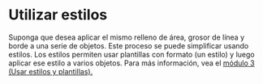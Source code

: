 
# Utilizar estilos

Suponga que desea aplicar el mismo relleno de área, grosor de línea y borde a una serie de objetos. Este proceso se puede simplificar usando estilos. Los estilos permiten usar plantillas con formato (un estilo) y luego aplicar ese estilo a varios objetos. Para más información, vea el [módulo 3 (Usar estilos y plantillas).](http://aularagon.catedu.es/materialesaularagon2013/LibreOffice/Modulo_3/index.html)

